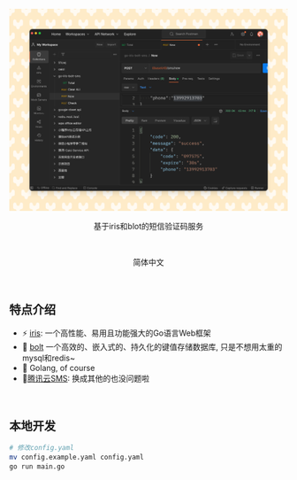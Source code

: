 <p align='center'>
  <img src='doc/img.png' alt='' width='800'/>
</p>

<p align='center'>
    基于iris和blot的短信验证码服务
</p>

<br>



<p align='center'>
简体中文
</p>

<br>


##  特点介绍
- ⚡️ [iris](https://www.iris-go.com/): 一个高性能、易用且功能强大的Go语言Web框架
- 🔎 [bolt](https://github.com/boltdb/bolt) 一个高效的、嵌入式的、持久化的键值存储数据库, 只是不想用太重的mysql和redis~
- 🦾 Golang, of course
- 🔌[腾讯云SMS](https://console.cloud.tencent.com/smsv2): 换成其他的也没问题啦

<br>


## 本地开发
```bash
# 修改config.yaml
mv config.example.yaml config.yaml
go run main.go
```
